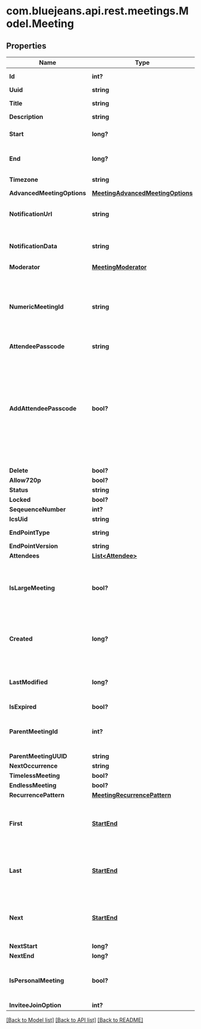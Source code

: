 # com.bluejeans.api.rest.meetings.Model.Meeting
## Properties

Name | Type | Description | Notes
------------ | ------------- | ------------- | -------------
**Id** | **int?** | Unique identifier for meeting. | [optional] 
**Uuid** | **string** |  | [optional] 
**Title** | **string** |  | [default to "My Test Meeting"]
**Description** | **string** |  | [optional] 
**Start** | **long?** | A [UNIX Timestamp](https://currentmillis.com/) in milliseconds | 
**End** | **long?** | A [UNIX Timestamp](https://currentmillis.com/) in milliseconds | 
**Timezone** | **string** |  | [optional] [default to "America/New_York"]
**AdvancedMeetingOptions** | [**MeetingAdvancedMeetingOptions**](MeetingAdvancedMeetingOptions.md) |  | [optional] 
**NotificationUrl** | **string** | this property is not used in the BlueJeans Meetings product | [optional] 
**NotificationData** | **string** | this property is not used in the BlueJeans Meetings product | [optional] 
**Moderator** | [**MeetingModerator**](MeetingModerator.md) |  | [optional] 
**NumericMeetingId** | **string** | The meeting ID that participants will see and use to join the conference. When joining via phone, this is the code they enter via DTMF to join. | [optional] 
**AttendeePasscode** | **string** |  | [optional] 
**AddAttendeePasscode** | **bool?** | Indicate if you want the attendees to be forced to enter a passcode on entry for extra security. The passcode will be randomly generated at schedule and will be returned in attendeePasscode property of the meeting. | [optional] 
**Delete** | **bool?** |  | [optional] 
**Allow720p** | **bool?** |  | [optional] 
**Status** | **string** |  | [optional] 
**Locked** | **bool?** |  | [optional] 
**SeqeuenceNumber** | **int?** |  | [optional] 
**IcsUid** | **string** |  | [optional] 
**EndPointType** | **string** |  | [default to "WEB_APP"]
**EndPointVersion** | **string** |  | [default to "2.10"]
**Attendees** | [**List&lt;Attendee&gt;**](Attendee.md) |  | [optional] 
**IsLargeMeeting** | **bool?** | If true, the meeting is assumed to be large and thus no announcement will be made when a participant joins. | [optional] 
**Created** | **long?** | This is the epoch-based time (in milliseconds) when the meeting was initially created. | [optional] 
**LastModified** | **long?** | This is the epoch-based time (in milliseconds) when the meeting was last changed. | [optional] 
**IsExpired** | **bool?** |  | [optional] 
**ParentMeetingId** | **int?** | This field contains the Meeting Id of the first meeting in a recurrence chain of meetings. | [optional] 
**ParentMeetingUUID** | **string** |  | [optional] 
**NextOccurrence** | **string** |  | [optional] 
**TimelessMeeting** | **bool?** |  | [optional] 
**EndlessMeeting** | **bool?** |  | [optional] 
**RecurrencePattern** | [**MeetingRecurrencePattern**](MeetingRecurrencePattern.md) |  | [optional] 
**First** | [**StartEnd**](StartEnd.md) | Starting and ending times of the first meeting in a chain of recurring meetings. | [optional] 
**Last** | [**StartEnd**](StartEnd.md) | Starting and ending times of the last meeting in a chain of recurring meetings. | [optional] 
**Next** | [**StartEnd**](StartEnd.md) | Starting and ending times of the next meeting in a chain of recurring meetings. | [optional] 
**NextStart** | **long?** |  | [optional] 
**NextEnd** | **long?** |  | [optional] 
**IsPersonalMeeting** | **bool?** | Use the scheduler&#39;s personal meeting room and Id for this meeting. | [optional] [default to false]
**InviteeJoinOption** | **int?** |  | [optional] 

[[Back to Model list]](../README.md#documentation-for-models) [[Back to API list]](../README.md#documentation-for-api-endpoints) [[Back to README]](../README.md)

